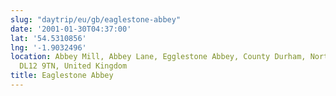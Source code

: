 ```yaml
---
slug: "daytrip/eu/gb/eaglestone-abbey"
date: '2001-01-30T04:37:00'
lat: '54.5310856'
lng: '-1.9032496'
location: Abbey Mill, Abbey Lane, Egglestone Abbey, County Durham, North East, England,
  DL12 9TN, United Kingdom
title: Eaglestone Abbey
---
```



